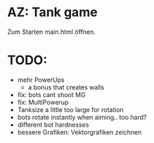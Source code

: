 # AZ: Tank game

Zum Starten main.html öffnen.


# TODO:
- mehr PowerUps
  - a bonus that creates walls
- fix: bots cant shoot MG
- fix: MultiPowerup
- Tanksize a little too large for rotation
- bots rotate instantly when aiming.. too hard?
- different bot hardnesses
- bessere Grafiken: Vektorgrafiken zeichnen
